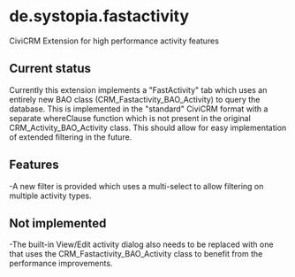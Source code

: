 # de.systopia.fastactivity
CiviCRM Extension for high performance activity features

## Current status

Currently this extension implements a "FastActivity" tab which uses an entirely new BAO class (CRM_Fastactivity_BAO_Activity) to query the database.
This is implemented in the "standard" CiviCRM format with a separate whereClause function which is not present in the original CRM_Activity_BAO_Activity class.  This should allow for easy implementation of extended filtering in the future.

## Features
-A new filter is provided which uses a multi-select to allow filtering on multiple activity types.

## Not implemented
-The built-in View/Edit activity dialog also needs to be replaced with one that uses the CRM_Fastactivity_BAO_Activity class to benefit from the performance improvements.
